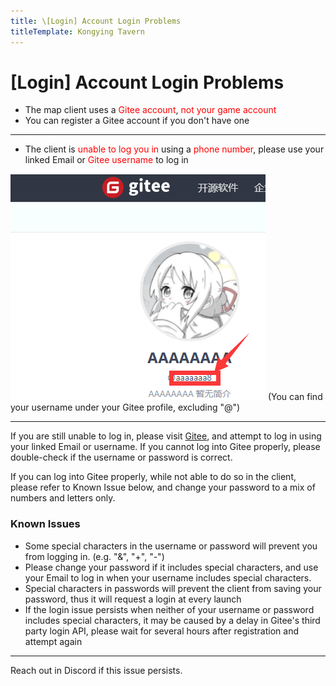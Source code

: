 ```yaml
---
title: \[Login] Account Login Problems
titleTemplate: Kongying Tavern
---
```


[原文：【不能登录】如何登录]: (https://support.qq.com/products/321980/faqs/97057)

# [Login] Account Login Problems

- The map client uses a <span style="color: red">Gitee account</span>, <span style="color: red">not your game account</span>
- You can register a Gitee account if you don't have one

---

- The client is <span style="color: red">unable to log you in</span> using a <span style="color: red">phone number</span>, please use your <span style="color: ">linked Email</span> or <span style="color: red">Gitee username</span> to log in

![](/imgs/en/manual/login/giteeusername.png)
(You can find your username under your Gitee profile, excluding "@")

---

If you are still unable to log in, please visit [Gitee](https://gitee.com/), and attempt to log in using your linked Email or username.
If you cannot log into Gitee properly, please double-check if the username or password is correct.

If you can log into Gitee properly, while not able to do so in the client, please refer to Known Issue below, and change your password to a mix of numbers and letters only.

### Known Issues

- Some special characters in the username or password will prevent you from logging in. (e.g. "&", "+", "-")
- Please change your password if it includes special characters, and use your Email to log in when your username includes special characters.
- Special characters in passwords will prevent the client from saving your password, thus it will request a login at every launch
- If the login issue persists when neither of your username or password includes special characters, it may be caused by a delay in Gitee's third party login API, please wait for several hours after registration and attempt again

---

Reach out in Discord if this issue persists.
